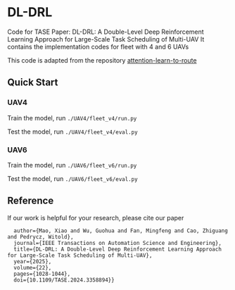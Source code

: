 # DL-DRL
Code for TASE Paper: DL-DRL: A Double-Level Deep Reinforcement Learning Approach for Large-Scale Task Scheduling of Multi-UAV
It contains the implementation codes for fleet with 4 and 6 UAVs

This code is adapted from the repository [attention-learn-to-route](https://github.com/wouterkool/attention-learn-to-route)

## Quick Start

### UAV4
Train the model, run `./UAV4/fleet_v4/run.py`

Test the model, run `./UAV4/fleet_v4/eval.py`

### UAV6
Train the model, run `./UAV6/fleet_v6/run.py`

Test the model, run `./UAV6/fleet_v6/eval.py`

## Reference 
If our work is helpful for your research, please cite our paper

```@ARTICLE{xiao2025dldrl,
  author={Mao, Xiao and Wu, Guohua and Fan, Mingfeng and Cao, Zhiguang and Pedrycz, Witold},
  journal={IEEE Transactions on Automation Science and Engineering}, 
  title={DL-DRL: A Double-Level Deep Reinforcement Learning Approach for Large-Scale Task Scheduling of Multi-UAV}, 
  year={2025},
  volume={22},
  pages={1028-1044},
  doi={10.1109/TASE.2024.3358894}}
